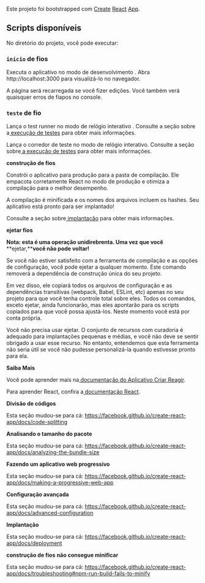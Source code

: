 
 Este projeto  foi  bootstrapped com [ Create](https://github.com/facebook/create-react-app) [ React](https://github.com/facebook/create-react-app) [ App](https://github.com/facebook/create-react-app).

## Scripts disponíveis

No diretório do projeto,  você pode  executar:

### `início` de fios

Executa o  aplicativo no   modo de desenvolvimento . Abra  http://localhost:3000  para visualizá-lo   no navegador.

A página  será  recarregada se  você fizer  edições. Você  também  verá  quaisquer  erros de fiapos  no   console.

### `teste` de fio

Lança o  test  runner no   modo de relógio  interativo . Consulte  a  seção  sobre a[ execução de ](https://facebook.github.io/create-react-app/docs/running-tests) [testes](https://facebook.github.io/create-react-app/docs/running-tests) para obter mais  informações.

 

Lança o corredor de teste no modo de relógio interativo. Consulte a seção sobre[ a execução de testes](https://facebook.github.io/create-react-app/docs/running-tests) para obter mais informações.

**construção de fios**

Constrói o aplicativo para produção para a pasta de compilação.  Ele empacota corretamente React no modo de produção e otimiza a compilação para o melhor desempenho.

A compilação é minificada e os nomes dos arquivos incluem os hashes. Seu aplicativo está pronto para ser implantado!

Consulte a seção sobre[ implantação](https://facebook.github.io/create-react-app/docs/deployment)  para obter mais informações.

**ejetar fios**

**Nota: esta é uma operação unidirebrenta. Uma vez que você** **ejetar,****você não pode voltar!**

Se você não estiver satisfeito com a ferramenta de compilação e as opções de configuração, você pode ejetar  a qualquer momento. Este comando removerá a dependência de construção única do seu projeto.

Em vez disso, ele copiará todos os arquivos de configuração e as dependências transitivas (webpack, Babel, ESLint, etc) apenas no seu projeto para que você tenha controle total sobre eles. Todos os comandos, exceto ejetar,  ainda funcionarão, mas eles apontarão para os scripts copiados para que você possa ajustá-los. Neste momento você está por conta própria.

Você não precisa usar ejetar. O conjunto de recursos com curadoria é adequado para implantações pequenas e médias, e você não deve se sentir obrigado a usar esse recurso. No entanto, entendemos que esta ferramenta não seria útil se você não pudesse personalizá-la quando estivesse pronto para ela.

**Saiba Mais**

Você pode aprender mais na[ documentação do Aplicativo Criar Reagir](https://facebook.github.io/create-react-app/docs/getting-started).

Para aprender React, confira a[ documentação React](https://reactjs.org/).

**Divisão de códigos**

Esta seção mudou-se para cá: https://facebook.github.io/create-react-app/docs/code-splitting

**Analisando o tamanho do pacote**

Esta seção mudou-se para cá: https://facebook.github.io/create-react-app/docs/analyzing-the-bundle-size

**Fazendo um aplicativo web progressivo**

Esta seção mudou-se para cá: https://facebook.github.io/create-react-app/docs/making-a-progressive-web-app

**Configuração avançada**

Esta seção mudou-se para cá: https://facebook.github.io/create-react-app/docs/advanced-configuration

**Implantação**

Esta seção mudou-se para cá: https://facebook.github.io/create-react-app/docs/deployment

**construção de fios** **não consegue minificar**

Esta seção mudou-se para cá: https://facebook.github.io/create-react-app/docs/troubleshooting#npm-run-build-fails-to-minify